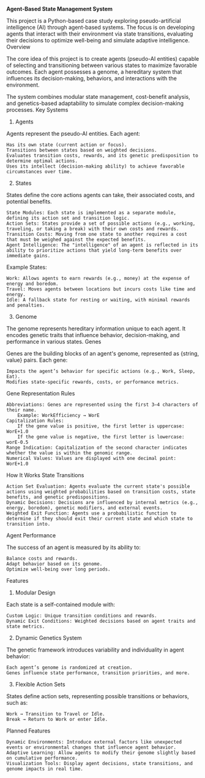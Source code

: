 **Agent-Based State Management System**

This project is a Python-based case study exploring pseudo-artificial intelligence (AI) through agent-based systems. The focus is on developing agents that interact with their environment via state transitions, evaluating their decisions to optimize well-being and simulate adaptive intelligence.
Overview

The core idea of this project is to create agents (pseudo-AI entities) capable of selecting and transitioning between various states to maximize favorable outcomes. Each agent possesses a genome, a hereditary system that influences its decision-making, behaviors, and interactions with the environment.

The system combines modular state management, cost-benefit analysis, and genetics-based adaptability to simulate complex decision-making processes.
Key Systems
1. Agents

Agents represent the pseudo-AI entities. Each agent:

    Has its own state (current action or focus).
    Transitions between states based on weighted decisions.
    Evaluates transition costs, rewards, and its genetic predisposition to determine optimal actions.
    Uses its intellect (decision-making ability) to achieve favorable circumstances over time.

2. States

States define the core actions agents can take, their associated costs, and potential benefits.

    State Modules: Each state is implemented as a separate module, defining its action set and transition logic.
    Action Sets: States provide a set of possible actions (e.g., working, traveling, or taking a break) with their own costs and rewards.
    Transition Costs: Moving from one state to another requires a cost that must be weighed against the expected benefits.
    Agent Intelligence: The "intelligence" of an agent is reflected in its ability to prioritize actions that yield long-term benefits over immediate gains.

Example States:

    Work: Allows agents to earn rewards (e.g., money) at the expense of energy and boredom.
    Travel: Moves agents between locations but incurs costs like time and energy.
    Idle: A fallback state for resting or waiting, with minimal rewards and penalties.

3. Genome

The genome represents hereditary information unique to each agent. It encodes genetic traits that influence behavior, decision-making, and performance in various states.
Genes

Genes are the building blocks of an agent's genome, represented as {string, value} pairs. Each gene:

    Impacts the agent’s behavior for specific actions (e.g., Work, Sleep, Eat).
    Modifies state-specific rewards, costs, or performance metrics.

Gene Representation Rules

    Abbreviations: Genes are represented using the first 3–4 characters of their name.
        Example: WorkEfficiency → WorE
    Capitalization Rules:
        If the gene value is positive, the first letter is uppercase: WorE+1.0
        If the gene value is negative, the first letter is lowercase: worE-0.5
    Range Indication: Capitalization of the second character indicates whether the value is within the genomic range.
    Numerical Values: Values are displayed with one decimal point: WorE+1.0

How It Works
State Transitions

    Action Set Evaluation: Agents evaluate the current state's possible actions using weighted probabilities based on transition costs, state benefits, and genetic predispositions.
    Dynamic Decisions: Decisions are influenced by internal metrics (e.g., energy, boredom), genetic modifiers, and external events.
    Weighted Exit Function: Agents use a probabilistic function to determine if they should exit their current state and which state to transition into.

Agent Performance

The success of an agent is measured by its ability to:

    Balance costs and rewards.
    Adapt behavior based on its genome.
    Optimize well-being over long periods.

Features
1. Modular Design

Each state is a self-contained module with:

    Custom Logic: Unique transition conditions and rewards.
    Dynamic Exit Conditions: Weighted decisions based on agent traits and state metrics.

2. Dynamic Genetics System

The genetic framework introduces variability and individuality in agent behavior:

    Each agent’s genome is randomized at creation.
    Genes influence state performance, transition priorities, and more.

3. Flexible Action Sets

States define action sets, representing possible transitions or behaviors, such as:

    Work → Transition to Travel or Idle.
    Break → Return to Work or enter Idle.

Planned Features

    Dynamic Environments: Introduce external factors like unexpected events or environmental changes that influence agent behavior.
    Adaptive Learning: Allow agents to modify their genome slightly based on cumulative performance.
    Visualization Tools: Display agent decisions, state transitions, and genome impacts in real time.